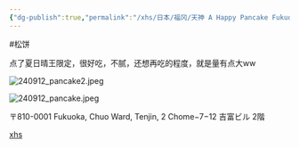 ```yaml
---
{"dg-publish":true,"permalink":"/xhs/日本/福冈/天神 A Happy Pancake Fukuoka/","tags":["rednote","福冈"],"created":"2024-09-12","updated":"2025-04-13T21:44:04.355+08:00"}
---
```


#松饼

点了夏日晴王限定，很好吃，不腻，还想再吃的程度，就是量有点大ww

![240912_pancake2.jpeg](/img/user/xhs/%E6%97%A5%E6%9C%AC/%E7%A6%8F%E5%86%88/photo-%E7%A6%8F%E5%86%88/240912_pancake2.jpeg)

![240912_pancake.jpeg](/img/user/xhs/%E6%97%A5%E6%9C%AC/%E7%A6%8F%E5%86%88/photo-%E7%A6%8F%E5%86%88/240912_pancake.jpeg)

〒810-0001 Fukuoka, Chuo Ward, Tenjin, 2 Chome−7−12 吉富ビル 2階

[xhs](https://www.xiaohongshu.com/explore/672a560a000000003c01fc83?xsec_token=ABD3ui-4sBoQI1Ae4AKTfOp3Cvxu59uiEWh6NHdYJel-c=&xsec_source=pc_user)